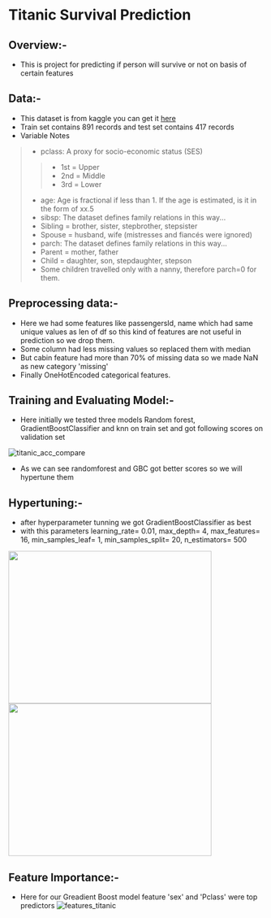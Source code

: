 # Titanic Survival Prediction

## Overview:-
* This is project for predicting if person will survive or not on basis of certain features

## Data:- 
* This dataset is from kaggle you can get it [here](https://www.kaggle.com/c/titanic/data)
* Train set contains 891 records and test set contains 417 records 
* Variable Notes
>* pclass: A proxy for socio-economic status (SES)
>>* 1st = Upper
>>* 2nd = Middle
>>* 3rd = Lower
>* age: Age is fractional if less than 1. If the age is estimated, is it in the form of xx.5
>* sibsp: The dataset defines family relations in this way...
>* Sibling = brother, sister, stepbrother, stepsister
>* Spouse = husband, wife (mistresses and fiancés were ignored)
>* parch: The dataset defines family relations in this way...
>* Parent = mother, father
>* Child = daughter, son, stepdaughter, stepson
>* Some children travelled only with a nanny, therefore parch=0 for them.


## Preprocessing data:-
* Here we had some features like passengersId, name which had same unique values as len of df
 so this kind of features are not useful in prediction so we drop them.
* Some column had less missing values so replaced them with median
* But cabin feature had more than 70% of missing data so we made NaN as new category 'missing'
* Finally OneHotEncoded categorical features.

## Training and Evaluating Model:-
* Here initially we tested three models Random forest, GradientBoostClassifier and knn on train set and got following scores on validation set

![titanic_acc_compare](https://user-images.githubusercontent.com/75840165/109696160-bc640a00-7bb2-11eb-8e1c-486abb16c4aa.png)

* As we can see randomforest and GBC got better scores so we will hypertune them 

## Hypertuning:- 
* after hyperparameter tunning we got GradientBoostClassifier as best 
*  with this parameters learning_rate= 0.01, max_depth= 4, max_features= 16, min_samples_leaf= 1, min_samples_split= 20,  n_estimators= 500

<img src="https://user-images.githubusercontent.com/75840165/110363121-2c1d3d80-8068-11eb-82b1-4af800cfb9be.png" height=300, width=400/>  <img src="https://user-images.githubusercontent.com/75840165/110363126-2d4e6a80-8068-11eb-8c6d-ae18330b455e.png" height=300, width=400 />


## Feature Importance:-
* Here for our Greadient Boost model feature 'sex' and 'Pclass' were top predictors
![features_titanic](https://user-images.githubusercontent.com/75840165/110363135-2fb0c480-8068-11eb-9ffd-b0d4481f28f8.png)

